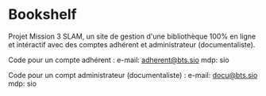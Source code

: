 # Bookshelf
Projet Mission 3 SLAM, un site de gestion d'une bibliothèque 100% en ligne et intéractif avec des comptes adhérent et administrateur (documentaliste).

Code pour un compte adhérent :
e-mail: adherent@bts.sio
mdp: sio

Code pour un compt administrateur (documentaliste) :
e-mail: docu@bts.sio
mdp: sio
